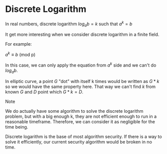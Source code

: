 # Discrete Logarithm
In real numbers, discrete logarithm $log_ab = k$ such that $a^k = b$

It get more interesting when we consider discrete logarithm in a finite field.

For example:

$a^k \equiv b$ (mod p) 

In this case, we can only apply the equation from $a^k$ side and we can't do $log_ab$.

In elliptic curve, a point $G$ "dot" with itself k times would be written as $G * k$ so we would have the same property here. That way
we can't find $k$ from known $G$ and $D$ point which $G * k = D$.

> [!NOTE]
> We do actually have some algorithm to solve the discrete logarithm problem, but with a big enough k, they are not efficient enough to
> run in a reasonable timeframe. Therefore, we can consider it as negligible for the time being.

Discrete logarithm is the base of most algorithm security. If there is a way to solve it efficiently, our current security algorithm
would be broken in no time.
